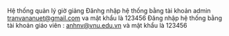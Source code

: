 Hệ thống quản lý giờ giảng
Đănhg nhập hệ thống bằng tài khoản admin tranvananuet@gmail.com  va mật khẩu là 123456
Đăng nhập hệ thống bằng tài khoản giáo viên : anhnv@vnu.edu.vn và mật khẩu là 123456
